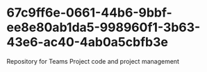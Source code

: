 # 67c9ff6e-0661-44b6-9bbf-ee8e80ab1da5-998960f1-3b63-43e6-ac40-4ab0a5cbfb3e
Repository for Teams Project code and project management
